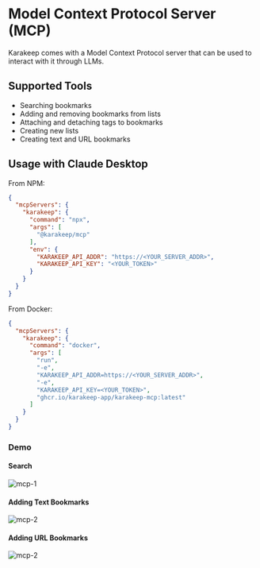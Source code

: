 # Model Context Protocol Server (MCP)

Karakeep comes with a Model Context Protocol server that can be used to interact with it through LLMs.

## Supported Tools

- Searching bookmarks
- Adding and removing bookmarks from lists
- Attaching and detaching tags to bookmarks
- Creating new lists
- Creating text and URL bookmarks


## Usage with Claude Desktop

From NPM:

```json
{
  "mcpServers": {
    "karakeep": {
      "command": "npx",
      "args": [
        "@karakeep/mcp"
      ],
      "env": {
        "KARAKEEP_API_ADDR": "https://<YOUR_SERVER_ADDR>",
        "KARAKEEP_API_KEY": "<YOUR_TOKEN>"
      }
    }
  }
}
```

From Docker:

```json
{
  "mcpServers": {
    "karakeep": {
      "command": "docker",
      "args": [
        "run",
        "-e",
        "KARAKEEP_API_ADDR=https://<YOUR_SERVER_ADDR>",
        "-e",
        "KARAKEEP_API_KEY=<YOUR_TOKEN>",
        "ghcr.io/karakeep-app/karakeep-mcp:latest"
      ]
    }
  }
}
```


### Demo

#### Search
![mcp-1](/img/mcp-1.gif)

#### Adding Text Bookmarks
![mcp-2](/img/mcp-2.gif)

#### Adding URL Bookmarks
![mcp-2](/img/mcp-3.gif)
